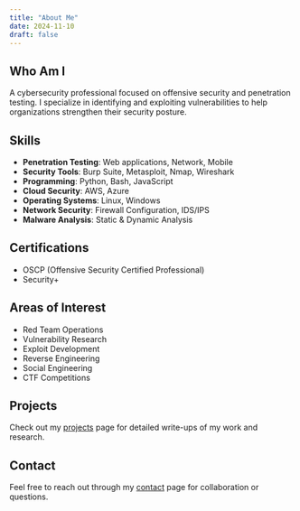 ```yaml
---
title: "About Me"
date: 2024-11-10
draft: false
---
```


## Who Am I
A cybersecurity professional focused on offensive security and penetration testing. I specialize in identifying and exploiting vulnerabilities to help organizations strengthen their security posture.

## Skills
- **Penetration Testing**: Web applications, Network, Mobile
- **Security Tools**: Burp Suite, Metasploit, Nmap, Wireshark
- **Programming**: Python, Bash, JavaScript
- **Cloud Security**: AWS, Azure
- **Operating Systems**: Linux, Windows
- **Network Security**: Firewall Configuration, IDS/IPS
- **Malware Analysis**: Static & Dynamic Analysis

## Certifications
- OSCP (Offensive Security Certified Professional)
- Security+


## Areas of Interest
- Red Team Operations
- Vulnerability Research
- Exploit Development
- Reverse Engineering
- Social Engineering
- CTF Competitions

## Projects
Check out my [projects](/projects) page for detailed write-ups of my work and research.

## Contact
Feel free to reach out through my [contact](/contact) page for collaboration or questions.
